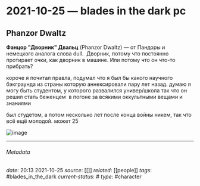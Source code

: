 # 2021-10-25 — blades in the dark pc
## Phanzor Dwaltz

**Фанцор "Дворник" Двальц** (Phanzor Dwaltz) — от Пандоры и немецкого аналога слова dull.  Дворник, потому что постоянно протирает очки, как дворник в машине. Или потому что он что-то прибрать?
  
короче я почитал правла, подумал что я был бы какого научного бэкграунда из страны которую аннексировали пару лет назад. думаю я могу быть студентом, у которого развалился универ/школа так что он решил стать беженцем  в погоне за всякими оккультными вещами и знаниями

был студетом, а потом несколько лет после конца войны никем, так что всё ещё молодой. может 25

![image](https://64.media.tumblr.com/1cbd4218907e69c9486c41ee1e3f5342/tumblr_pcorlgX2Kd1wjwq9lo1_1280.jpg)

---

###### Metadata

*date*: 20:13 2021-10-25
*source*: [[]]
*related*: [[people]]
*tags*: #blades_in_the_dark
*current-status*: #
*type*: #character 